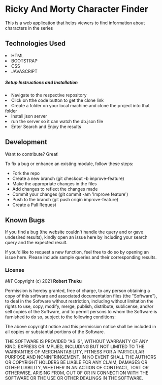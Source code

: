 <h1>Ricky And Morty Character Finder</h1>

<p>This is a web application that helps viewers to find information about characters in the series</p>


## Technologies Used

<li>HTML</li>
<li>BOOTSTRAP</li>
<li>CSS</li>
<li>JAVASCRIPT</li>


##### Setup Instructions and Installation

<li>Navigate to the respective repository</li>
<li>Click on tthe code button to get the clone link</li>
<li>Create a folder on your local machine and clone the project into that folder</li>
<li>Install json server</li>
<li>run the server so it can watch the db.json file </li>
<li>Enter Search and Enjoy the results</li>


## Development

Want to contribute? Great!

To fix a bug or enhance an existing module, follow these steps:
- Fork the repo
- Create a new branch (git checkout -b improve-feature)
- Make the appropriate changes in the files
- Add changes to reflect the changes made
- Commit your changes (git commit -am 'Improve feature')
- Push to the branch (git push origin improve-feature)
- Create a Pull Request


## Known Bugs

If you find a bug (the website couldn't handle the query and or gave undesired results), kindly open an issue here by including your search query and the expected result.

If you'd like to request a new function, feel free to do so by opening an issue here. Please include sample queries and their corresponding results.


### License

*MIT*
Copyright (c) 2021 **Robert Thuku**

Permission is hereby granted, free of charge, to any person obtaining a copy of this software and associated documentation files (the "Software"), to deal in the Software without restriction, including without limitation the rights to use, copy, modify, merge, publish, distribute, sublicense, and/or sell copies of the Software, and to permit persons to whom the Software is furnished to do so, subject to the following conditions:

The above copyright notice and this permission notice shall be included in all copies or substantial portions of the Software.

THE SOFTWARE IS PROVIDED "AS IS", WITHOUT WARRANTY OF ANY KIND, EXPRESS OR IMPLIED, INCLUDING BUT NOT LIMITED TO THE WARRANTIES OF MERCHANTABILITY, FITNESS FOR A PARTICULAR PURPOSE AND NONINFRINGEMENT. IN NO EVENT SHALL THE AUTHORS OR COPYRIGHT HOLDERS BE LIABLE FOR ANY CLAIM, DAMAGES OR OTHER LIABILITY, WHETHER IN AN ACTION OF CONTRACT, TORT OR OTHERWISE, ARISING FROM, OUT OF OR IN CONNECTION WITH THE SOFTWARE OR THE USE OR OTHER DEALINGS IN THE SOFTWARE.
